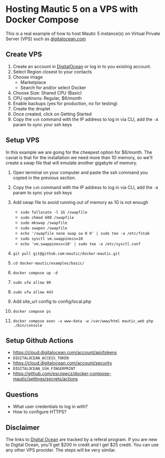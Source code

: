 # Hosting Mautic 5 on a VPS with Docker Compose

This is a real example of how to host Mautic 5 instance(s) on Virtual Private Server (VPS) such as [digitalocean.com](https://m.do.co/c/d0ce234a41be)

## Create VPS

1. Create an account in [DigitalOcean](https://m.do.co/c/d0ce234a41be) or log in to you existing account.
1. Select Region closest to your contacts
2. Choose image
    - Marketplace
    - Search for and/or select Docker
3. Choose Size: Shared CPU (Basic)
4. CPU optinons: Regular, $6/month
5. Enable backups (yes for production, no for testing)
6. Create the droplet
7. Once created, click on Getting Started
8. Copy the `ssh` command with the IP address to log in via CLI, add the `-A` param to sync your ssh keys

## Setup VPS

In this example we are going for the cheepest option for $6/month. The caviat is that for the installation we need more than 1G memory, so we'll create a swap file that will emulate another gigabyte of memory.

1. Open terminal on your computer and paste the ssh command you copied in the previous section.
2. Copy the `ssh` command with the IP address to log in via CLI, add the `-A` param to sync your ssh keys
10. Add swap file to avoid running out of memory as 1G is not enough
    - `sudo fallocate -l 1G /swapfile`
    - `sudo chmod 600 /swapfile`
    - `sudo mkswap /swapfile`
    - `sudo swapon /swapfile`
    - `echo '/swapfile none swap sw 0 0' | sudo tee -a /etc/fstab`
    - `sudo sysctl vm.swappiness=10`
    - `echo 'vm.swappiness=10' | sudo tee -a /etc/sysctl.conf`
11. `git pull git@github.com:mautic/docker-mautic.git`
12. `cd docker-mautic/examples/basic/`
13. `docker compose up -d`
16. `sudo ufw allow 80`
17. `sudo ufw allow 443`
18. Add site_url config to config/local.php


14. `docker compose ps`
15. `docker compose exec -u www-data -w /var/www/html mautic_web php ./bin/console`

## Setup Github Actions
- https://cloud.digitalocean.com/account/api/tokens
- `DIGITALOCEAN_ACCESS_TOKEN`
- https://cloud.digitalocean.com/account/security
- `DIGITALOCEAN_SSH_FINGERPRINT`
- https://github.com/escopecz/docker-compose-mautic/settings/secrets/actions


## Questions
- What user credentials to log in with?
- How to configure HTTPS?

## Disclaimer

The links to [Digital Ocean](https://m.do.co/c/d0ce234a41be) are tracked by a referal program. If you are new to Digital Ocean, you'll get $200 in credit and I get $25 credit. You can use any other VPS provider. The steps will be very similar.